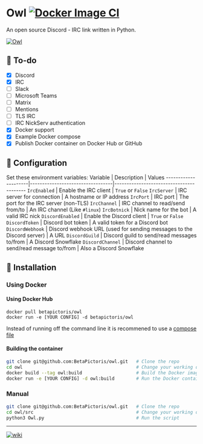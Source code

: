 # Owl [![Docker Image CI](https://github.com/BetaPictoris/owl/actions/workflows/docker-image.yml/badge.svg)](https://github.com/BetaPictoris/owl/actions/workflows/docker-image.yml)

An open source Discord - IRC link written in Python. 

[![Owl](https://cdn.ozx.me/betapictoris/owl.svg)](https://github.com/betapictoris/owl)

## :stars: To-do
 - [x] Discord
 - [x] IRC
 - [ ] Slack
 - [ ] Microsoft Teams
 - [ ] Matrix
 - [ ] Mentions
 - [ ] TLS IRC
 - [ ] IRC NickServ authentication
 - [x] Docker support
 - [x] Example Docker compose
 - [x] Publish Docker container on Docker Hub or GitHub 

## :wrench: Configuration
Set these environment variables: 
 Variable            | Description                      | Values
---------------------|----------------------------------|-----------------------------------------
`IrcEnabled`         | Enable the IRC client            | `True` or `False`
`IrcServer`          | IRC server for connection        | A hostname or IP address
`IrcPort`            | IRC port                         | The port for the IRC server (non-TLS)
`IrcChannel`         | IRC channel to read/send from/to | An IRC channel (Like `#linux`)
`IrcBotnick`         | Nick name for the bot            | A valid IRC nick
`DiscordEnabled`     | Enable the Discord client        | `True` or `False`
`DiscordToken`       | Discord bot token                | A valid token for a Discord bot
`DiscordWebhook`     | Discord webhook URL (used for sending messages to the Discord server) | A URL
`DiscordGuild`       | Discord guild to send/read messages to/from  | A Discord Snowflake
`DiscordChannel`     | Discord channel to send/read message to/from | Also a Discord Snowflake

## :hammer: Installation
### Using Docker
#### Using Docker Hub
```
docker pull betapictoris/owl
docker run -e [YOUR CONFIG] -d betapictoris/owl
```
Instead of running off the command line it is recommened to use a [compose file](https://github.com/BetaPictoris/owl/tree/dev/docker)

#### Building the container
```bash
git clone git@github.com:BetaPictoris/owl.git   # Clone the repo
cd owl                                          # Change your working directory into the
docker build --tag owl:build                    # Build the Docker image. 
docker run -e [YOUR CONFIG] -d owl:build        # Run the Docker container. 
```  

### Manual
```bash
git clone git@github.com:BetaPictoris/owl.git   # Clone the repo
cd owl/src                                      # Change your working directory into the source directory 
python3 Owl.py                                  # Run the script
```

---

[![wiki](https://cdn.ozx.me/betapictoris/header.svg)](https://github.com/BetaPictoris)

